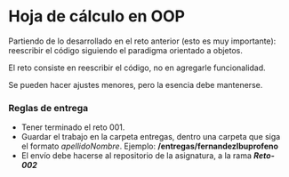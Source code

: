 # Hoja de cálculo en OOP

Partiendo de lo desarrollado en el reto anterior (esto es muy importante): reescribir el código siguiendo el paradigma orientado a objetos.

El reto consiste en reescribir el código, no en agregarle funcionalidad.

Se pueden hacer ajustes menores, pero la esencia debe mantenerse.

### Reglas de entrega

- Tener terminado el reto 001.
- Guardar el trabajo en la carpeta entregas, dentro una carpeta que siga el formato *apellidoNombre*. Ejemplo: **/entregas/fernandezIbuprofeno**
- El envío debe hacerse al repositorio de la asignatura, a la rama ***Reto-002***
